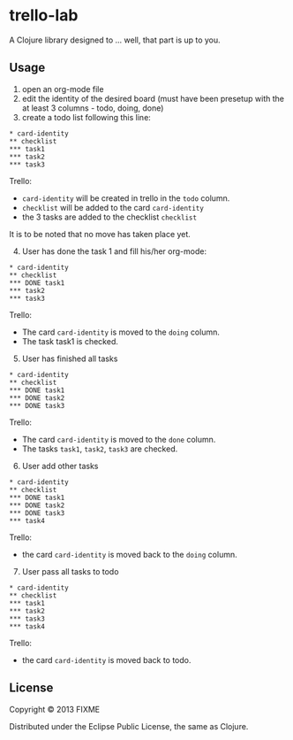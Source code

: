 # trello-lab

A Clojure library designed to ... well, that part is up to you.

## Usage

1. open an org-mode file
2. edit the identity of the desired board (must have been presetup with the at least 3 columns - todo, doing, done)
3. create a todo list following this line:

```org-mode
* card-identity
** checklist
*** task1
*** task2
*** task3
```

Trello:
- `card-identity` will be created in trello in the `todo` column.
- `checklist` will be added to the card `card-identity`
- the 3 tasks are added to the checklist `checklist`

It is to be noted that no move has taken place yet.

4. User has done the task 1 and fill his/her org-mode:

```org-mode
* card-identity
** checklist
*** DONE task1
*** task2
*** task3
```

Trello:
- The card `card-identity` is moved to the `doing` column.
- The task task1 is checked.

5. User has finished all tasks
```org-mode
* card-identity
** checklist
*** DONE task1
*** DONE task2
*** DONE task3
```

Trello:
- The card `card-identity` is moved to the `done` column.
- The tasks `task1`, `task2`, `task3` are checked.

6. User add other tasks
```org-mode
* card-identity
** checklist
*** DONE task1
*** DONE task2
*** DONE task3
*** task4
```

Trello:
- the card `card-identity` is moved back to the `doing` column.

7. User pass all tasks to todo
```org-mode
* card-identity
** checklist
*** task1
*** task2
*** task3
*** task4
```

Trello:
- the card `card-identity` is moved back to todo.

## License

Copyright © 2013 FIXME

Distributed under the Eclipse Public License, the same as Clojure.
